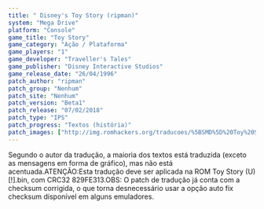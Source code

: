```yaml
---
title: " Disney's Toy Story (ripman)"
system: "Mega Drive"
platform: "Console"
game_title: "Toy Story"
game_category: "Ação / Plataforma"
game_players: "1"
game_developer: "Traveller's Tales"
game_publisher: "Disney Interactive Studios"
game_release_date: "26/04/1996"
patch_author: "ripman"
patch_group: "Nenhum"
patch_site: "Nenhum"
patch_version: "Beta1"
patch_release: "07/02/2018"
patch_type: "IPS"
patch_progress: "Textos (história)"
patch_images: ["http://img.romhackers.org/traducoes/%5BSMD%5D%20Toy%20Story%20-%20ripman%20-%201.png","http://img.romhackers.org/traducoes/%5BSMD%5D%20Toy%20Story%20-%20ripman%20-%202.png","http://img.romhackers.org/traducoes/%5BSMD%5D%20Toy%20Story%20-%20ripman%20-%203.png"]
---
```

Segundo o autor da tradução, a maioria dos textos está traduzida (exceto as mensagens em forma de gráfico), mas não está acentuada.ATENÇÃO:Esta tradução deve ser aplicada na ROM Toy Story (U) [!].bin, com CRC32 829FE313.OBS: O patch de tradução já conta com a checksum corrigida, o que torna desnecessário usar a opção auto fix checksum disponível em alguns emuladores.